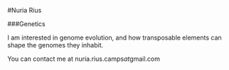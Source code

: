 #Nuria Rius

###Genetics

I am interested in genome evolution, and how transposable elements can shape the genomes they inhabit.


You can contact me at nuria.rius.camps*at*gmail.com

